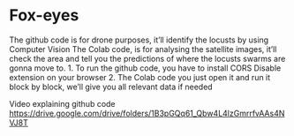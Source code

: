 # Fox-eyes
The github code is for drone purposes, it’ll identify the locusts by using Computer Vision
The Colab code, is for analysing the satellite images, it’ll check the area and tell you the predictions of where the locusts swarms are gonna move to.
1.⁠ ⁠To run the github code, you have to install CORS Disable extension on your browser
2.⁠ ⁠⁠The Colab code you just open it and run it block by block, we’ll give you all relevant data if needed

Video explaining github code
https://drive.google.com/drive/folders/1B3pGQq61_Qbw4L4lzGmrrfvAAs4NVJ8T
